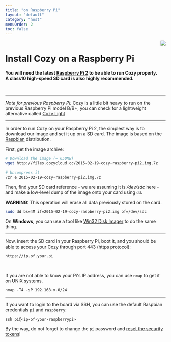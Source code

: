 ```yaml
---
title: "on Raspberry Pi"
layout: "default"
category: "host"
menuOrder: 2
toc: false
---
```



<div style="height: 0; overflow: shown; text-align: right">
<img src="/assets/images/raspberry-logo.png">
</div>

# Install Cozy on a Raspberry Pi

**You will need the latest [Raspberry Pi 2](http://en.wikipedia.org/wiki/Raspberry_Pi) to be able to run Cozy properly.**   
**A class10 high-speed SD card is also highly recommended.**

<br>

---

*Note for previous Raspberry Pi:* Cozy is a little bit heavy to run on the previous Raspberry Pi model B/B+, you can check for a
lightweight alternative called
[Cozy Light](https://github.com/cozy-labs/cozy-light)

---

In order to run Cozy on your Raspberry Pi 2, the simplest way is to download our
image and set it up on a SD card. The image is based on the
[Raspbian](http://www.raspbian.org/) distribution.

First, get the image archive:

```bash
# Download the image (~ 650MB)
wget http://files.cozycloud.cc/2015-02-19-cozy-raspberry-pi2.img.7z

# Uncompress it
7zr e 2015-02-19-cozy-raspberry-pi2.img.7z
```

Then, find your SD card reference - we are assuming it is */dev/sdc* here -
and make a low-level dump of the image onto your card using `dd`.

**WARNING:** This operation will erase all data previously stored on the card.

```bash
sudo dd bs=4M if=2015-02-19-cozy-raspberry-pi2.img of=/dev/sdc
```

On **Windows**, you can use a tool like [Win32 Disk Imager](http://sourceforge.net/projects/win32diskimager/)
to do the same thing.

---

Now, insert the SD card in your Raspberry Pi, boot it, and you 
should be able to access your Cozy through port 443
(https protocol):

`https://ip.of.your.pi`

<br>

If you are not able to know your Pi's IP address, you can use `nmap`
to get it on UNIX systems.

```
nmap -T4 -sP 192.168.x.0/24
```

---

If you want to login to the board via SSH, you can use the default
Raspbian credentials ```pi``` and ```raspberry```:
```
ssh pi@<ip-of-your-raspberrypi>
```

By the way, do not forget to change the `pi` password and [reset the security
tokens](/host/manage.html#about-security-in-pre-installed-images)!
